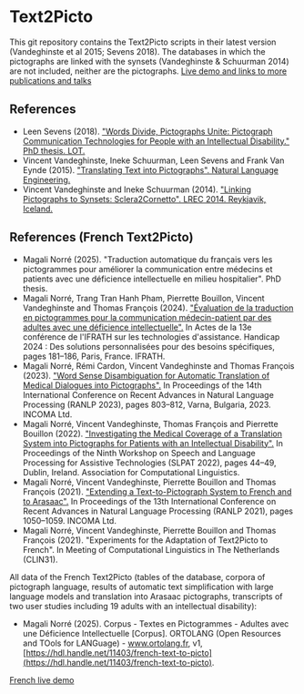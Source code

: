 # Text2Picto

This git repository contains the Text2Picto scripts in their latest version (Vandeghinste et al 2015; Sevens 2018). The databases in which the pictographs are linked with the synsets (Vandeghinste & Schuurman 2014) are not included, neither are the pictographs.
[Live demo and links to more publications and talks](http://picto.ccl.kuleuven.be/)



## References
- Leen Sevens (2018). ["Words Divide, Pictographs Unite: Pictograph Communication Technologies for People with an Intellectual Disability." PhD thesis. LOT.](https://www.lotpublications.nl/words-divide-pictographs-unite-pictograph-communication-technologies-for-people-with-an-intellectual-disability)
- Vincent Vandeghinste, Ineke Schuurman, Leen Sevens and Frank Van Eynde (2015). ["Translating Text into Pictographs". Natural Language  Engineering.](http://dx.doi.org/10.1017/S135132491500039X)
- Vincent Vandeghinste and Ineke Schuurman (2014). ["Linking Pictographs to Synsets: Sclera2Cornetto". LREC 2014. Reykjavik, Iceland.](http://www.lrec-conf.org/proceedings/lrec2014/pdf/189_Paper.pdf)

## References (French Text2Picto)
- Magali Norré (2025). "Traduction automatique du français vers les pictogrammes pour améliorer la communication entre médecins et patients avec une déficience intellectuelle en milieu hospitalier". PhD thesis.
- Magali Norré, Trang Tran Hanh Pham, Pierrette Bouillon, Vincent Vandeghinste and Thomas François (2024). ["Évaluation de la traduction en pictogrammes pour la communication médecin-patient par des adultes avec une déficience intellectuelle".](https://ifrath.fr/handicap2024/wp-content/uploads/sites/14/2024/06/proceedings_handicap2024_web.pdf) In Actes de la 13e conférence de l'IFRATH sur les technologies d'assistance. Handicap 2024 : Des solutions personnalisées pour des besoins spécifiques, pages 181–186, Paris, France. IFRATH.
- Magali Norré, Rémi Cardon, Vincent Vandeghinste and Thomas François (2023). ["Word Sense Disambiguation for Automatic Translation of Medical Dialogues into Pictographs".](https://aclanthology.org/2023.ranlp-1.87.pdf) In Proceedings of the 14th International Conference on Recent Advances in Natural Language Processing (RANLP 2023), pages 803–812, Varna, Bulgaria, 2023. INCOMA Ltd.
- Magali Norré, Vincent Vandeghinste, Thomas François and Pierrette Bouillon (2022). ["Investigating the Medical Coverage of a Translation System into Pictographs for Patients with an Intellectual Disability".](https://aclanthology.org/2022.slpat-1.6.pdf) In Proceedings of the Ninth Workshop on Speech and Language Processing for Assistive Technologies (SLPAT 2022), pages 44–49, Dublin, Ireland. Association for Computational Linguistics.
- Magali Norré, Vincent Vandeghinste, Pierrette Bouillon and Thomas François (2021). ["Extending a Text-to-Pictograph System to French and to Arasaac".](https://aclanthology.org/2021.ranlp-1.118.pdf) In Proceedings of the 13th International Conference on Recent Advances in Natural Language Processing (RANLP 2021), pages 1050–1059. INCOMA Ltd.
- Magali Norré, Vincent Vandeghinste, Pierrette Bouillon and Thomas François (2021). "Experiments for the Adaptation of Text2Picto to French". In Meeting of Computational Linguistics in The Netherlands (CLIN31).

All data of the French Text2Picto (tables of the database, corpora of pictograph language, results of automatic text simplification with large language models and translation into Arasaac pictographs, transcripts of two user studies including 19 adults with an intellectual disability):
- Magali Norré (2025). Corpus - Textes en Pictogrammes - Adultes avec une Déficience Intellectuelle [Corpus]. ORTOLANG (Open Resources and TOols for LANGuage) - www.ortolang.fr, v1, [https://hdl.handle.net/11403/french-text-to-picto](https://hdl.handle.net/11403/french-text-to-picto).

[French live demo](https://text2picto.ccl.kuleuven.be/text2picto_french/web/french/index_fr_speech.php)
